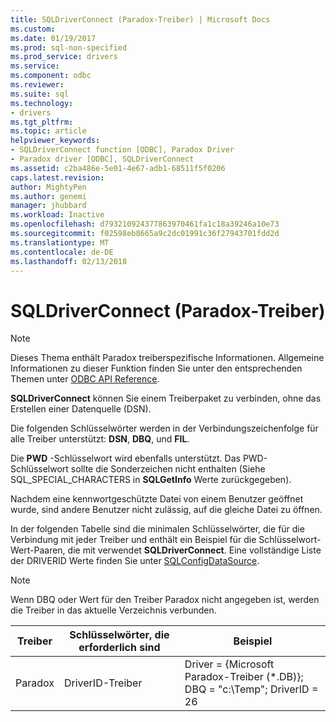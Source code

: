 ```yaml
---
title: SQLDriverConnect (Paradox-Treiber) | Microsoft Docs
ms.custom: 
ms.date: 01/19/2017
ms.prod: sql-non-specified
ms.prod_service: drivers
ms.service: 
ms.component: odbc
ms.reviewer: 
ms.suite: sql
ms.technology:
- drivers
ms.tgt_pltfrm: 
ms.topic: article
helpviewer_keywords:
- SQLDriverConnect function [ODBC], Paradox Driver
- Paradox driver [ODBC], SQLDriverConnect
ms.assetid: c2ba486e-5e01-4e67-adb1-68511f5f0206
caps.latest.revision: 
author: MightyPen
ms.author: genemi
manager: jhubbard
ms.workload: Inactive
ms.openlocfilehash: d793210924377863970461fa1c18a39246a10e73
ms.sourcegitcommit: f02598eb8665a9c2dc01991c36f27943701fdd2d
ms.translationtype: MT
ms.contentlocale: de-DE
ms.lasthandoff: 02/13/2018
---
```

# <a name="sqldriverconnect-paradox-driver"></a>SQLDriverConnect (Paradox-Treiber)
> [!NOTE]  
>  Dieses Thema enthält Paradox treiberspezifische Informationen. Allgemeine Informationen zu dieser Funktion finden Sie unter den entsprechenden Themen unter [ODBC API Reference](../../odbc/reference/syntax/odbc-api-reference.md).  
  
 **SQLDriverConnect** können Sie einem Treiberpaket zu verbinden, ohne das Erstellen einer Datenquelle (DSN).  
  
 Die folgenden Schlüsselwörter werden in der Verbindungszeichenfolge für alle Treiber unterstützt: **DSN**, **DBQ**, und **FIL**.  
  
 Die **PWD** -Schlüsselwort wird ebenfalls unterstützt. Das PWD-Schlüsselwort sollte die Sonderzeichen nicht enthalten (Siehe SQL_SPECIAL_CHARACTERS in **SQLGetInfo** Werte zurückgegeben).  
  
 Nachdem eine kennwortgeschützte Datei von einem Benutzer geöffnet wurde, sind andere Benutzer nicht zulässig, auf die gleiche Datei zu öffnen.  
  
 In der folgenden Tabelle sind die minimalen Schlüsselwörter, die für die Verbindung mit jeder Treiber und enthält ein Beispiel für die Schlüsselwort-Wert-Paaren, die mit verwendet **SQLDriverConnect**. Eine vollständige Liste der DRIVERID Werte finden Sie unter [SQLConfigDataSource](../../odbc/microsoft/sqlconfigdatasource-paradox-driver.md).  
  
> [!NOTE]  
>  Wenn DBQ oder Wert für den Treiber Paradox nicht angegeben ist, werden die Treiber in das aktuelle Verzeichnis verbunden.  
  
|Treiber|Schlüsselwörter, die erforderlich sind|Beispiel|  
|------------|-----------------------|-------------|  
|Paradox|DriverID-Treiber|Driver = {Microsoft Paradox-Treiber (*.DB)}; DBQ = "c:\Temp"; DriverID = 26|
